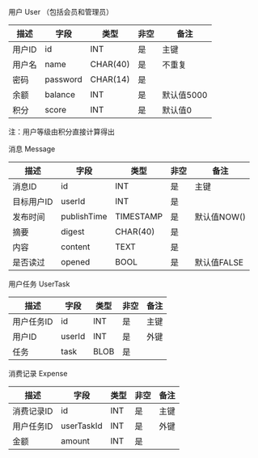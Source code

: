 用户 User （包括会员和管理员）

| 描述 | 字段 | 类型 | 非空 | 备注 |
| --- | --- | --- | --- | --- |
| 用户ID | id | INT | 是 | 主键 |
| 用户名 | name | CHAR(40) | 是 | 不重复 |
| 密码 | password | CHAR(14) | 是 |   |
| 余额 | balance | INT | 是 | 默认值5000 |
| 积分 | score | INT | 是 | 默认值0 |

注：用户等级由积分直接计算得出

消息 Message

| 描述 | 字段 | 类型 | 非空 | 备注 |
| --- | --- | --- | --- | --- |
| 消息ID | id | INT | 是 | 主键 |
| 目标用户ID | userId | INT | 是 |   |
| 发布时间 | publishTime | TIMESTAMP | 是 | 默认值NOW() |
| 摘要 | digest | CHAR(40) | 是 |   |
| 内容 | content | TEXT | 是 |   |
| 是否读过 | opened | BOOL | 是 | 默认值FALSE |

用户任务 UserTask

| 描述 | 字段 | 类型 | 非空 | 备注 |
| --- | --- | --- | --- | --- |
| 用户任务ID | id | INT | 是 | 主键 |
| 用户ID | userId | INT | 是 | 外键 |
| 任务 | task | BLOB | 是 |   |

消费记录 Expense

| 描述 | 字段 | 类型 | 非空 | 备注 |
| --- | --- | --- | --- | --- |
| 消费记录ID | id | INT | 是 | 主键 |
| 用户任务ID | userTaskId | INT | 是 | 外键 |
| 金额 | amount | INT | 是 |   |
